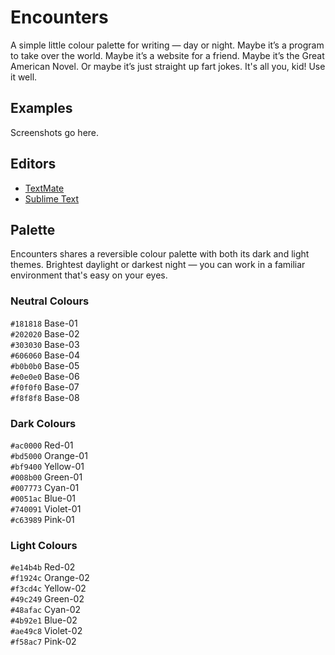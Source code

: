 # Encounters

A simple little colour palette for writing — day or night. Maybe it’s a program to take over the world. Maybe it’s a website for a friend. Maybe it’s the Great American Novel. Or maybe it’s just straight up fart jokes. It's all you, kid! Use it well.

## Examples

Screenshots go here.

## Editors

* [TextMate](http://macromates.com)
* [Sublime Text](http://www.sublimetext.com)

## Palette

Encounters shares a reversible colour palette with both its dark and light themes. Brightest daylight or darkest night — you can work in a familiar environment that's easy on your eyes.

### Neutral Colours

`#181818` Base-01  
`#202020` Base-02  
`#303030` Base-03  
`#606060` Base-04  
`#b0b0b0` Base-05  
`#e0e0e0` Base-06  
`#f0f0f0` Base-07  
`#f8f8f8` Base-08  

### Dark Colours

`#ac0000` Red-01  
`#bd5000` Orange-01  
`#bf9400` Yellow-01  
`#008b00` Green-01  
`#007773` Cyan-01  
`#0051ac` Blue-01  
`#740091` Violet-01  
`#c63989` Pink-01  

### Light Colours

`#e14b4b` Red-02  
`#f1924c` Orange-02  
`#f3cd4c` Yellow-02  
`#49c249` Green-02  
`#48afac` Cyan-02  
`#4b92e1` Blue-02  
`#ae49c8` Violet-02  
`#f58ac7` Pink-02  
